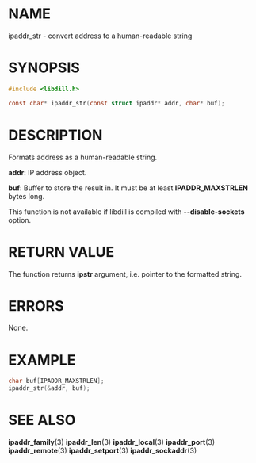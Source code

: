 # NAME

ipaddr_str - convert address to a human-readable string

# SYNOPSIS

```c
#include <libdill.h>

const char* ipaddr_str(const struct ipaddr* addr, char* buf);
```

# DESCRIPTION

Formats address as a human-readable string.

**addr**: IP address object.

**buf**: Buffer to store the result in. It must be at least **IPADDR_MAXSTRLEN** bytes long.

This function is not available if libdill is compiled with **--disable-sockets** option.

# RETURN VALUE

The function returns **ipstr** argument, i.e.  pointer to the formatted string.

# ERRORS

None.

# EXAMPLE

```c
char buf[IPADDR_MAXSTRLEN];
ipaddr_str(&addr, buf);
```

# SEE ALSO

**ipaddr_family**(3) **ipaddr_len**(3) **ipaddr_local**(3) **ipaddr_port**(3) **ipaddr_remote**(3) **ipaddr_setport**(3) **ipaddr_sockaddr**(3) 

